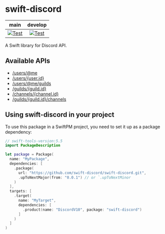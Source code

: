 # swift-discord

| **main** | **develop** |
|:---:|:---:|
| [![Test](https://github.com/swift-discord/swift-discord/actions/workflows/test.yml/badge.svg?branch=main)](https://github.com/swift-discord/swift-discord/actions/workflows/test.yml) | [![Test](https://github.com/swift-discord/swift-discord/actions/workflows/test.yml/badge.svg?branch=develop)](https://github.com/swift-discord/swift-discord/actions/workflows/test.yml) |

A Swift library for Discord API.

## Available APIs

- [/users/@me](Sources/DiscordV10/User+API.swift#L15-L24)
- [/users/{user.id}](Sources/DiscordV10/User+API.swift#L28-L35)
- [/users/@me/guilds](Sources/DiscordV10/Guild+API.swift#L15-L24)
- [/guilds/{guild.id}](Sources/DiscordV10/Guild+API.swift#L28-L35)
- [/channels/{channel.id}](Sources/DiscordV10/Channel+API.swift#L15-L22)
- [/guilds/{guild.id}/channels](Sources/DiscordV10/Channel+API.swift#L26-L35)

## Using **swift-discord** in your project

To use this package in a SwiftPM project, you need to set it up as a package dependency:

```swift
// swift-tools-version:5.5
import PackageDescription

let package = Package(
  name: "MyPackage",
  dependencies: [
    .package(
      url: "https://github.com/swift-discord/swift-discord.git", 
      .upToNextMajor(from: "0.0.1") // or `.upToNextMinor
    )
  ],
  targets: [
    .target(
      name: "MyTarget",
      dependencies: [
        .product(name: "DiscordV10", package: "swift-discord")
      ]
    )
  ]
)
```
